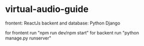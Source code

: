 # virtual-audio-guide
frontent: ReactJs
backent and database: Python Django

for frontent run "npm run dev/npm start"
for backent run "python manage.py runserver"

